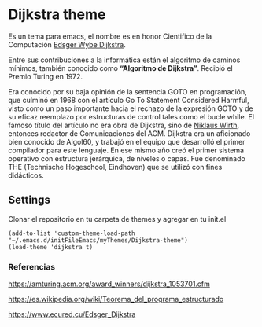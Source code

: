 # Dijkstra theme
Es un tema para emacs, el nombre es en honor Cientifico de la Computación [Edsger Wybe Dijkstra](https://en.wikipedia.org/wiki/Edsger_W._Dijkstra).


Entre  sus  contribuciones  a  la  informática están  el  algoritmo  de  caminos  mínimos, también   conocido   como   **“Algoritmo   de Dijkstra”**. Recibió el Premio Turing en 1972.

Era conocido por su baja opinión de la sentencia GOTO en programación, que culminó en 1968 con el artículo Go To Statement Considered Harmful, visto como un paso importante hacia el rechazo de la expresión GOTO y de su eficaz reemplazo por estructuras de control tales como el bucle while. El famoso título del artículo no era obra de Dijkstra, sino de [Niklaus Wirth](https://en.wikipedia.org/wiki/Niklaus_Wirth), entonces redactor de Comunicaciones del ACM. Dijkstra era un aficionado bien conocido de Algol60, y trabajó en el equipo que desarrolló el primer compilador para este lenguaje. En ese mismo año creó el primer sistema operativo con estructura jerárquica, de niveles o capas. Fue denominado THE (Technische Hogeschool, Eindhoven) que se utilizó con fines didácticos. 

## Settings
Clonar el repositorio en tu carpeta de themes y agregar en tu init.el
~~~
(add-to-list 'custom-theme-load-path "~/.emacs.d/initFileEmacs/myThemes/Dijkstra-theme")
(load-theme 'dijkstra t)

~~~



### Referencias 
<https://amturing.acm.org/award_winners/dijkstra_1053701.cfm>

<https://es.wikipedia.org/wiki/Teorema_del_programa_estructurado>

<https://www.ecured.cu/Edsger_Dijkstra>


